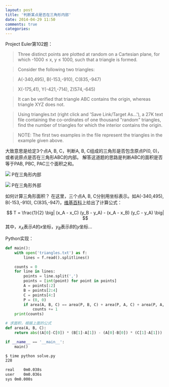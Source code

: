 ```yaml
---
layout: post
title: '判断某点是否在三角形内部'
date: 2014-04-29 11:50
comments: true
categories:
---
```

Project Euler第102题：

> Three distinct points are plotted at random on a Cartesian plane, for which -1000 ≤ x, y ≤ 1000, such that a triangle is formed.

>Consider the following two triangles:

>A(-340,495), B(-153,-910), C(835,-947)

>X(-175,41), Y(-421,-714), Z(574,-645)

>It can be verified that triangle ABC contains the origin, whereas triangle XYZ does not.

>Using triangles.txt (right click and 'Save Link/Target As...'), a 27K text file containing the co-ordinates of one thousand "random" triangles, find the number of triangles for which the interior contains the origin.

>NOTE: The first two examples in the file represent the triangles in the example given above.

大致意思是给定3个点A, B, C，判断A, B, C组成的三角形是否包含原点P(0, 0)，或者说原点是否在三角形ABC的内部。
解答这道题的思路是判断ABC的面积是否等于PAB, PBC, PAC三个面积之和。

![](http://ww4.sinaimg.cn/large/90b90757gw1efwprg17zjj20dd0a3jrr.jpg)
P在三角形内部

![](http://ww1.sinaimg.cn/large/90b90757gw1efwq0l6wrzj20em0ahmxl.jpg)
P在三角形外部

如何计算三角形面积？
在这里，三个点A, B, C分别用坐标表示。如A(-340,495), B(-153,-910), C(835,-947)，[维基百科](http://en.wikipedia.org/wiki/Triangle#Using_coordinates)上给出了计算公式：

$$
T = \frac{1}{2} \big| (x_A - x_C) (y_B - y_A) - (x_A - x_B) (y_C - y_A) \big|
$$
其中，$x_A$表示$A$的$x$坐标，$y_B$表示$B$的$y$坐标...


Python实现：

```python
def main():
    with open('triangles.txt') as f:
        lines = f.read().splitlines()

    counts = 0
    for line in lines:
        points = line.split(',')
        points = [int(point) for point in points]
        A = points[:2]
        B = points[2:4]
        C = points[4:]
        P = (0, 0)
        if area(A, B, C) == area(P, B, C) + area(P, A, C) + area(P, A, B):
            counts += 1
    print(counts)

# 求面积，根据上面的公式
def area(A, B, C):
    return abs((A[0]-C[0]) * (B[1]-A[1]) - (A[0]-B[0]) * (C[1]-A[1]))

if __name__ == '__main__':
    main()
```

```bash
$ time python solve.py
228

real	0m0.038s
user	0m0.036s
sys	0m0.000s
```